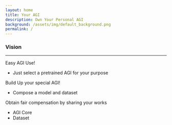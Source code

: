 ```yaml
---
layout: home
title: Your AGI
description: Own Your Personal AGI
background: /assets/img/default_background.png
permalink: /
---
```

### Vision ### 
---
Easy AGI Use!
- Just select a pretrained AGI for your purpose

Build Up your special AGI!
- Compose a model and dataset 

Obtain fair compensation by sharing your works
- AGI Core 
- Dataset


